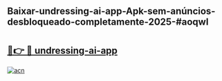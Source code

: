 ## Baixar-undressing-ai-app-Apk-sem-anúncios-desbloqueado-completamente-2025-#aoqwl

# <h2><a href="https://ainizakaria.my?title=undressing-ai-app&ref=22M">🔗👉 🔴 undressing-ai-app</a></h2>

[![acn](https://github.com/user-attachments/assets/0f9c940e-d8b0-45ae-aac7-cd30a18b3e1c)](https://ainizakaria.my?title=undressing-ai-app&ref=22M)

